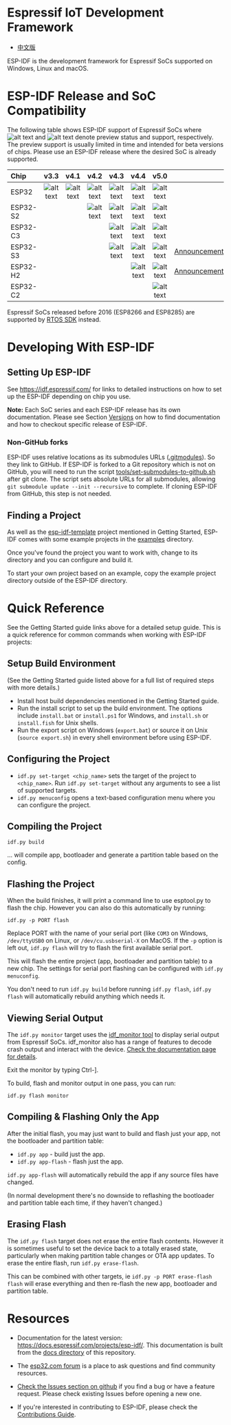 # Espressif IoT Development Framework

* [中文版](./README_CN.md)

ESP-IDF is the development framework for Espressif SoCs supported on Windows, Linux and macOS.

# ESP-IDF Release and SoC Compatibility

The following table shows ESP-IDF support of Espressif SoCs where ![alt text][preview] and ![alt text][supported] denote preview status and support, respectively. The preview support is usually limited in time and intended for beta versions of chips. Please use an ESP-IDF release where the desired SoC is already supported.

|Chip         |         v3.3           |           v4.1         |          v4.2          |         v4.3           |          v4.4          |          v5.0          |                                                            |
|:----------- |:---------------------: | :---------------------:| :---------------------:| :---------------------:| :---------------------:| :---------------------:|:---------------------------------------------------------- |
|ESP32        | ![alt text][supported] | ![alt text][supported] | ![alt text][supported] | ![alt text][supported] | ![alt text][supported] | ![alt text][supported] |                                                            |
|ESP32-S2     |                        |                        | ![alt text][supported] | ![alt text][supported] | ![alt text][supported] | ![alt text][supported] |                                                            |
|ESP32-C3     |                        |                        |                        | ![alt text][supported] | ![alt text][supported] | ![alt text][supported] |                                                            |
|ESP32-S3     |                        |                        |                        | ![alt text][preview]   | ![alt text][supported] | ![alt text][supported] | [Announcement](https://www.espressif.com/en/news/ESP32_S3) |
|ESP32-H2     |                        |                        |                        |                        | ![alt text][preview]   | ![alt text][preview]   | [Announcement](https://www.espressif.com/en/news/ESP32_H2) |
|ESP32-C2     |                        |                        |                        |                        |                        | ![alt text][preview]   |                                                            |

[supported]: https://img.shields.io/badge/-supported-green "supported"
[preview]: https://img.shields.io/badge/-preview-orange "preview"

Espressif SoCs released before 2016 (ESP8266 and ESP8285) are supported by [RTOS SDK](https://github.com/espressif/ESP8266_RTOS_SDK) instead.

# Developing With ESP-IDF

## Setting Up ESP-IDF

See https://idf.espressif.com/ for links to detailed instructions on how to set up the ESP-IDF depending on chip you use.

**Note:** Each SoC series and each ESP-IDF release has its own documentation. Please see Section [Versions](https://docs.espressif.com/projects/esp-idf/en/latest/esp32/versions.html) on how to find documentation and how to checkout specific release of ESP-IDF.

### Non-GitHub forks

ESP-IDF uses relative locations as its submodules URLs ([.gitmodules](.gitmodules)). So they link to GitHub.
If ESP-IDF is forked to a Git repository which is not on GitHub, you will need to run the script
[tools/set-submodules-to-github.sh](tools/set-submodules-to-github.sh) after git clone.
The script sets absolute URLs for all submodules, allowing `git submodule update --init --recursive` to complete.
If cloning ESP-IDF from GitHub, this step is not needed.

## Finding a Project

As well as the [esp-idf-template](https://github.com/espressif/esp-idf-template) project mentioned in Getting Started, ESP-IDF comes with some example projects in the [examples](examples) directory.

Once you've found the project you want to work with, change to its directory and you can configure and build it.

To start your own project based on an example, copy the example project directory outside of the ESP-IDF directory.

# Quick Reference

See the Getting Started guide links above for a detailed setup guide. This is a quick reference for common commands when working with ESP-IDF projects:

## Setup Build Environment

(See the Getting Started guide listed above for a full list of required steps with more details.)

* Install host build dependencies mentioned in the Getting Started guide.
* Run the install script to set up the build environment. The options include `install.bat` or `install.ps1` for Windows, and `install.sh` or `install.fish` for Unix shells.
* Run the export script on Windows (`export.bat`) or source it on Unix (`source export.sh`) in every shell environment before using ESP-IDF.

## Configuring the Project

* `idf.py set-target <chip_name>` sets the target of the project to `<chip_name>`. Run `idf.py set-target` without any arguments to see a list of supported targets.
* `idf.py menuconfig` opens a text-based configuration menu where you can configure the project.

## Compiling the Project

`idf.py build`

... will compile app, bootloader and generate a partition table based on the config.

## Flashing the Project

When the build finishes, it will print a command line to use esptool.py to flash the chip. However you can also do this automatically by running:

`idf.py -p PORT flash`

Replace PORT with the name of your serial port (like `COM3` on Windows, `/dev/ttyUSB0` on Linux, or `/dev/cu.usbserial-X` on MacOS. If the `-p` option is left out, `idf.py flash` will try to flash the first available serial port.

This will flash the entire project (app, bootloader and partition table) to a new chip. The settings for serial port flashing can be configured with `idf.py menuconfig`.

You don't need to run `idf.py build` before running `idf.py flash`, `idf.py flash` will automatically rebuild anything which needs it.

## Viewing Serial Output

The `idf.py monitor` target uses the [idf_monitor tool](https://docs.espressif.com/projects/esp-idf/en/latest/get-started/idf-monitor.html) to display serial output from Espressif SoCs. idf_monitor also has a range of features to decode crash output and interact with the device. [Check the documentation page for details](https://docs.espressif.com/projects/esp-idf/en/latest/get-started/idf-monitor.html).

Exit the monitor by typing Ctrl-].

To build, flash and monitor output in one pass, you can run:

`idf.py flash monitor`

## Compiling & Flashing Only the App

After the initial flash, you may just want to build and flash just your app, not the bootloader and partition table:

* `idf.py app` - build just the app.
* `idf.py app-flash` - flash just the app.

`idf.py app-flash` will automatically rebuild the app if any source files have changed.

(In normal development there's no downside to reflashing the bootloader and partition table each time, if they haven't changed.)

## Erasing Flash

The `idf.py flash` target does not erase the entire flash contents. However it is sometimes useful to set the device back to a totally erased state, particularly when making partition table changes or OTA app updates. To erase the entire flash, run `idf.py erase-flash`.

This can be combined with other targets, ie `idf.py -p PORT erase-flash flash` will erase everything and then re-flash the new app, bootloader and partition table.

# Resources

* Documentation for the latest version: https://docs.espressif.com/projects/esp-idf/. This documentation is built from the [docs directory](docs) of this repository.

* The [esp32.com forum](https://esp32.com/) is a place to ask questions and find community resources.

* [Check the Issues section on github](https://github.com/espressif/esp-idf/issues) if you find a bug or have a feature request. Please check existing Issues before opening a new one.

* If you're interested in contributing to ESP-IDF, please check the [Contributions Guide](https://docs.espressif.com/projects/esp-idf/en/latest/contribute/index.html).
